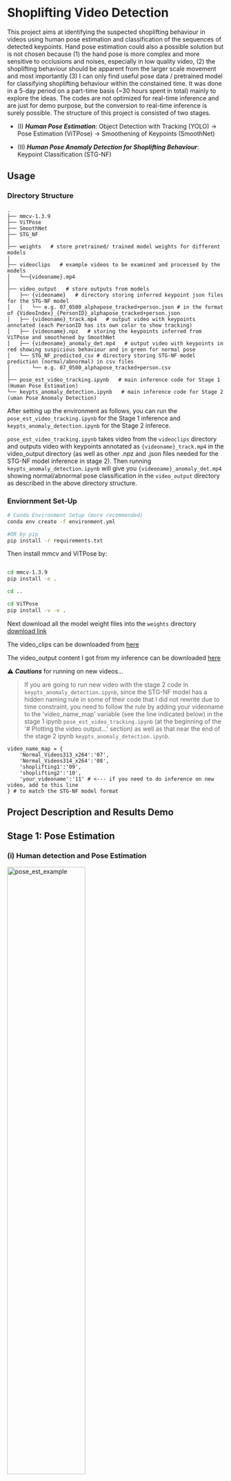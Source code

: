 # Shoplifting Video Detection

This project aims at identifying the suspected shoplifting behaviour in videos using human pose estimation and classification of the sequences of detected keypoints. Hand pose estimation could also a possible solution but is not chosen because (1) the hand pose is more complex and more sensitive to occlusions and noises, especially in low quality video, (2) the shoplifting behaviour should be apparent from the larger scale movement and most importantly (3) I can only find useful pose data / pretrained model for classifying shoplifting behaviour within the constained time. It was done in a 5-day period on a part-time basis (~30 hours spent in total) mainly to explore the ideas. The codes are not optimized for real-time inference and are just for demo purpose, but the conversion to real-time inference is surely possible. The structure of this project is consisted of two stages.

- (I) ***Human Pose Estimation***: Object Detection with Tracking (YOLO) -> Pose Estimation (ViTPose) -> Smoothening of Keypoints (SmoothNet)

- (II) ***Human Pose Anomaly Detection for Shoplifting Behaviour***: Keypoint Classification (STG-NF)

## Usage

### Directory Structure
```
.
├── mmcv-1.3.9
├── ViTPose
├── SmoothNet
├── STG_NF
│  
├── weights   # store pretrained/ trained model weights for different models
│  
├── videoclips   # example videos to be examined and processed by the models
│   └──{videoname}.mp4
│  
├── video_output   # store outputs from models
│   ├── {videoname}   # directory storing inferred keypoint json files for the STG-NF model
│   │   └── e.g. 07_0500_alphapose_tracked+person.json # in the format of {VideoIndex}_{PersonID}_alphapose_tracked+person.json
│   ├── {videoname}_track.mp4   # output video with keypoints annotated (each PersonID has its own color to show tracking)
│   ├── {videoname}.npz   # storing the keypoints inferred from ViTPose and smoothened by SmoothNet
│   ├── {videoname}_anomaly_det.mp4   # output video with keypoints in red showing suspicious behaviour and in green for normal pose
│   └── STG_NF_predicted_csv # directory storing STG-NF model prediction (normal/abnormal) in csv files
│       └── e.g. 07_0500_alphapose_tracked+person.csv
│  
├── pose_est_video_tracking.ipynb   # main inference code for Stage 1 (Human Pose Estimation)
└── keypts_anomaly_detection.ipynb   # main inference code for Stage 2 (uman Pose Anomaly Detection)

```

After setting up the environment as follows, you can run the `pose_est_video_tracking.ipynb` for the Stage 1 inference and `keypts_anomaly_detection.ipynb` for the Stage 2 inferece. 

`pose_est_video_tracking.ipynb` takes video from the `videoclips` directory and outputs video with keypoints annotated as `{videoname}_track.mp4` in the video_output directory (as well as other .npz and .json files needed for the STG-NF model inference in stage 2). Then running `keypts_anomaly_detection.ipynb` will give you `{videoname}_anomaly_det.mp4` showing normal/abnormal pose classification in the `video_output` directory as described in the above directory structure. 

### Enviornment Set-Up

```bash
# Conda Environment Setup (more recommended)
conda env create -f environment.yml

#OR by pip
pip install -r requirements.txt
```

Then install mmcv and ViTPose by:
```bash

cd mmcv-1.3.9
pip install -e .

cd ..

cd ViTPose
pip install -v -e .
```

Next download all the model weight files into the `weights` directory
[download link](https://drive.google.com/drive/folders/1ipuCLbE4eDiuidWdFWctRBolDSHcKKQ0?usp=sharing)

The video_clips can be downloaded from [here](https://drive.google.com/drive/folders/1Cn5SierV-_1-0mRF8OSO79kWicbCTXyK?usp=sharing)

The video_output content I got from my inference can be downloaded [here](https://drive.google.com/drive/folders/1b0zsRei1cMxyri-Oyk-69YHy5Os6h0y4?usp=sharing)

⚠️ ***Cautions*** for running on new videos...
> If you are going to run new video with the stage 2 code in `keypts_anomaly_detection.ipynb`, since the STG-NF model has a hidden naming rule in some of their code that I did not rewrite due to time constraint, you need to follow the rule by adding your videoname to the 'video_name_map' variable (see the line indicated below) in the stage 1 ipynb `pose_est_video_tracking.ipynb` (at the beginning of the '# Plotting the video output...' section) as well as that near the end of the stage 2 ipynb `keypts_anomaly_detection.ipynb`. 

```
video_name_map = {
    'Normal_Videos313_x264':'07',
    'Normal_Videos314_x264':'08',
    'shoplifting1':'09',
    'shoplifting2':'10',
    'your_videoname':'11' # <--- if you need to do inference on new video, add to this line
} # to match the STG-NF model format
```


## Project Description and Results Demo

## Stage 1: Pose Estimation

### (i) Human detection and Pose Estimation

<img src="graphs/pose_est_example.png" alt="pose_est_example" width="60%">

For the limited time constrained, the relatively reliable and easy-to-setup YOLOv11 model is used for object detection (human detection) and ViTPose model is used for pose estimation. Other more efficient models can definitely be explored for these purposes. The convention of full body COCO17 format is adapted in pose estimation because the STG-NF model requires inputs in this format. 

### (ii) Smoothening the keypoint detection 

![Alt text](graphs/smoothnet_effect.gif)

Since keypoint detection is done on individual frames separately, there is instability of keypoints detected between frames resulting in jittering problems of keypoints in videos. Some frames even have missed keypoints for the person seen in the video, due to occlusion or inherent model capability. A research into these problems lead me to the paper of [SmoothNet](https://ailingzeng.site/smoothnet) . According to them, SmoothNet has better performance than any existing traditional filters and it is ultralight and cost minimal overhead in inference. The performance of SmoothNet is demonstrated in the above animation. They can smoothen keypoint predictions, reduce jittering as well as recovering some missed keypoints in between frames. With better postprocessing filtering technique like SmoothNet, we can lower the requirment for pose estimation and use lighter pose estimation model to reduce the inference overhead. 

### (iii) Tracking

<img src="graphs/Normal_Videos314_x264_track_cut.gif" alt="showing tracking by color" width="90%">

Tracking is enabled by the ByteTrack algorithm with YOLOv11 so that we can gather the sequences of keypoints belonging to the same person. In the animation above, tracking is shown by different colors of the keypoints for each person. 

## Stage 2: Human Pose Anomaly Detection for Shoplifting

To determine if the detected keypoints are suspicious or not, we need to have the knowledge of what the shoplifting keypoints are like and what the normal shopping behaviour is like. We need to have some labelled data / a pretrained model for that in order to learn this. The best dataset I managed to find and organize for model use within the time constraint is [PoseLift](https://github.com/TeCSAR-UNCC/PoseLift). It has labels for sequences of keypoints for shoplifting and normal shopping behaviour extracted from actual videos. 

![Alt text](graphs/model_performance_PoseLift.png)

According to the paper of PoseLift, the model that has the best performance is [STG-NF](https://github.com/orhir/STG-NF). Therefore I chose this model for the use of this project. I trained the STG-NF model myself and obtained the result on the PoseLift dataset as they claimed on the paper. Basically, as shown in the graph below for the person in the `shoplifting1.MP4` video, the STG-NF model gives a 'normality' score to the pose in the frame.

<img src="graphs/example_normality_score_plot.jpg" alt="example_normality_score_plot" width="80%">

When the normality score is lower than certain threshold value, the person can thought of being suspected of some shoplifting behaviour, as demonstrated in the middle part of the graph indicated by the big circle. 

<img src="graphs/normal_vs_abnormal.jpg" alt="normal_vs_abnormal" width="80%">

In the output video, I painted keypoints with the normal pose in green and that with the abnormal (shoplifting) pose in red. Please note that although STG-NF is already the best model on the PoseLift dataset, its AUCP-ROC score for identifying abnormal pose is only around 70. Also, it is trained on normal dataset and it identify abnormal activity when in inference by recognizing pose different from the normal pose that it learned. Added to that, The PoseLift dataset only has 43 videos that has shoplifting involved and 112 videos with normal behaviour throughout. The small data amount limits the performance of the model. In addition, the height/ angle of surveillance camera can affect the model performance a lot, especially when they are quite different from what is in the test dataset. From those {videoname}_anomaly_det.mp4, we can see that there is plenty missed or false-detected shoplifting behaviour. The main spirit here is just illustrate the ideas to tackle the problem. The model performance can surely be greatly improved if it is trained on more diverse data. 

## Improvements

- Collect more pose data for shoplifting behaviour (more diverse behaviour, more different camera angle/ distance,  etc.) to make the Human Pose Anomaly model more robust

- More systemtically adjust the threshold for abnormal detection

- Can research on other time sequential model for abnormal pose detection

- Should definitely get to train the Human Pose Anomaly model on both normal and shoplifting / other crminal motion data, instead of purely on normal data. It is important to note that what is different from the 'normal' action you have seen might not necessarily be criminal. It would be irritating to the users if false detection happens too frequently. 

- Optimize the code for real-time use (Also can use lighter model for human detection and pose estimation)

- Apart from identifying shoplifting by looking at the keypoints from pose estimation, we should do a systemtical comparison with the much simpler image detection approach. The advatnage of an image detection is that it can see the surrouding objects apart from the pose or hand pose. For example, the pose of a customer putting an item into the ***shopping basket*** could probably be ***very similar*** to the scenario that he/ she is putting the item into his/ her ***bag***, but one is legal and the other is illegal. Like what the following two images show, with the image detection, we can more clearly see that the customers are putting the items into a bag but not the basket from the supermarket. More data like these can be found on datasets on [Roboflow](https://universe.roboflow.com/rehabcv-a1agb/shoplifting-2). 

<img src="graphs/hand_pose_stealing.png" alt="showing tracking by color" width="90%">

There is also model of this kind work for behaviour classification in video like [SlowFast](https://github.com/facebookresearch/SlowFast). We should have a comparison of the pose model and the image detection model on these tasks. If the simpler image detection works similarly well, we could save a lot of efforts in collecting data because image/ video data without keypoint is much more readily avaiable / can much more easily collected. 
